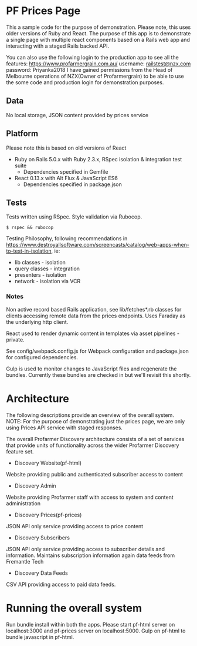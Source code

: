 # PF Prices Page

This a sample code for the purpose of demonstration. Please note, this uses older versions of Ruby and React.
The purpose of this app is to demonstrate a single page with multiple react components based on a Rails web app and interacting with a staged Rails backed API.

You can also use the following login to the production app to see all the features:
https://www.profarmergrain.com.au/
username: railstest@nzx.com
password: Priyanka2018
I have gained permissions from the Head of Melbourne operations of NZX(Owner of Profarmergrain) to be able to use the some code and production login for demonstration purposes.

## Data

No local storage, JSON content provided by prices service

## Platform
Please note this is based on old versions of React
- Ruby on Rails 5.0.x with Ruby 2.3.x, RSpec isolation & integration test suite
  - Dependencies specified in Gemfile
- React 0.13.x with Alt Flux & JavaScript ES6
  - Dependencies specified in package.json

## Tests

Tests written using RSpec. Style validation via Rubocop.

````
$ rspec && rubocop
````

Testing Philosophy, following recommendations in https://www.destroyallsoftware.com/screencasts/catalog/web-apps-when-to-test-in-isolation, ie:

- lib classes - isolation
- query classes - integration
- presenters - isolation
- network - isolation via VCR

### Notes

Non active record based Rails application, see lib/fetches*.rb classes for clients accessing remote data from the prices endpoints. Uses Faraday as the underlying http client.

React used to render dynamic content in templates via asset pipelines - private.

See config/webpack.config.js for Webpack configuration and package.json for configured dependencies.

Gulp is used to monitor changes to JavaScript files and regenerate the bundles. Currently these bundles are checked in but we'll revisit this shortly.

# Architecture

The following descriptions provide an overview of the overall system.
NOTE: For the purpose of demonstrating just the prices page, we are only using Prices API service with staged responses.

The overall Profarmer Discovery architecture consists of a set of services that provide units of functionality across the wider Profarmer Discovery feature set.

- Discovery Website(pf-html)

Website providing public and authenticated subscriber access to content

- Discovery Admin

Website providing Profarmer staff with access to system and content administration

- Discovery Prices(pf-prices)

JSON API only service providing access to price content

- Discovery Subscribers

JSON API only service providing access to subscriber details and information. Maintains subscription information again data feeds from Fremantle Tech

- Discovery Data Feeds

CSV API providing access to paid data feeds.

# Running the overall system

Run bundle install within both the apps.
Please start pf-html server on localhost:3000 and pf-prices server on localhost:5000.
Gulp on pf-html to bundle javascript in pf-html.
